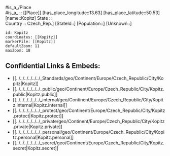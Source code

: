 ﻿---
location: [50.53,13.63] 
mapzoom: [7,12] 
mapmarker: city 
type: City
tags:
- geo/City


SpocWebEntityId: 31567
isDeleted: false
confidential: public

---
#is_a_/Place  
#is_a_ :: [[Place]] 
[has_place_longitude::13.63] 
[has_place_latitude::50.53] 
[name::Kopitz] 
State ::  
Country :: Czech_Rep.] 
[StateId::] 
[Population::] 
[Unknown::] 


```leaflet
id: Kopitz
coordinates: [[Kopitz]] 
markerFile: [[Kopitz]] 
defaultZoom: 11 
maxZoom: 18
```


## Confidential Links & Embeds: 
- [[../../../../../../_Standards/geo/Continent/Europe/Czech_Republic/City/Kopitz|Kopitz]] 
- [[../../../../../../_public/geo/Continent/Europe/Czech_Republic/City/Kopitz.public|Kopitz.public]] 
- [[../../../../../../_internal/geo/Continent/Europe/Czech_Republic/City/Kopitz.internal|Kopitz.internal]] 
- [[../../../../../../_protect/geo/Continent/Europe/Czech_Republic/City/Kopitz.protect|Kopitz.protect]] 
- [[../../../../../../_private/geo/Continent/Europe/Czech_Republic/City/Kopitz.private|Kopitz.private]] 
- [[../../../../../../_personal/geo/Continent/Europe/Czech_Republic/City/Kopitz.personal|Kopitz.personal]] 
- [[../../../../../../_secret/geo/Continent/Europe/Czech_Republic/City/Kopitz.secret|Kopitz.secret]] 
